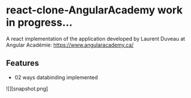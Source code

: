 # react-clone-AngularAcademy work in progress...
A react implementation of the application developed by Laurent Duveau at Angular Académie: https://www.angularacademy.ca/

## Features

* 02 ways databinding implemented


![][snapshot.png]
